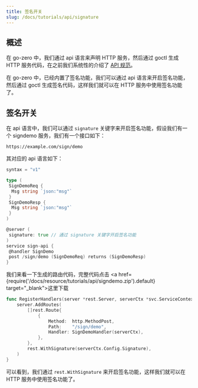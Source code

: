 ```yaml
---
title: 签名开关
slug: /docs/tutorials/api/signature
---
```


## 概述

在 go-zero 中，我们通过 api 语言来声明 HTTP 服务，然后通过 goctl 生成 HTTP 服务代码，在之前我们系统性的介绍了 <a href="/docs/tutorials" target="_blank">API 规范</a>。

在 go-zero 中，已经内置了签名功能，我们可以通过 api 语言来开启签名功能，然后通过 goctl 生成签名代码，这样我们就可以在 HTTP 服务中使用签名功能了。

## 签名开关

在 api 语言中，我们可以通过 `signature` 关键字来开启签名功能，假设我们有一个 signdemo 服务，我们有一个接口如下：

```
https://example.com/sign/demo
```

其对应的 api 语言如下：

```go {13}
syntax = "v1"

type (
 SignDemoReq {
  Msg string `json:"msg"`
 }
 SignDemoResp {
  Msg string `json:"msg"`
 }
)

@server (
 signature: true // 通过 signature 关键字开启签名功能
)
service sign-api {
 @handler SignDemo
 post /sign/demo (SignDemoReq) returns (SignDemoResp)
}


```

我们来看一下生成的路由代码，完整代码点击 <a href={require('/docs/resource/tutorials/api/signdemo.zip').default} target="_blank">这里下载</a>

```go {10}
func RegisterHandlers(server *rest.Server, serverCtx *svc.ServiceContext) {
    server.AddRoutes(
        []rest.Route{
            {
                Method:  http.MethodPost,
                Path:    "/sign/demo",
                Handler: SignDemoHandler(serverCtx),
            },
        },
        rest.WithSignature(serverCtx.Config.Signature),
    )
}
```

可以看到，我们通过 `rest.WithSignature` 来开启签名功能，这样我们就可以在 HTTP 服务中使用签名功能了。
